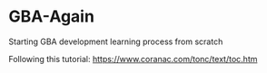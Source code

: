 # GBA-Again
Starting GBA development learning process from scratch

Following this tutorial: https://www.coranac.com/tonc/text/toc.htm